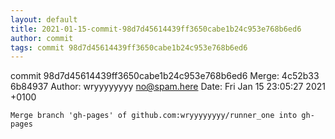 ```yaml
---
layout: default
title: 2021-01-15-commit-98d7d45614439ff3650cabe1b24c953e768b6ed6
author: commit
tags: commit 98d7d45614439ff3650cabe1b24c953e768b6ed6
---
```


commit 98d7d45614439ff3650cabe1b24c953e768b6ed6
Merge: 4c52b33 6b84937
Author: wryyyyyyyy <no@spam.here>
Date:   Fri Jan 15 23:05:27 2021 +0100

    Merge branch 'gh-pages' of github.com:wryyyyyyyy/runner_one into gh-pages
